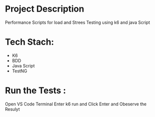# Project Description 
Performance Scripts for load and Strees Testing using k6 and java Script

# Tech Stach:

- K6 
- BDD
- Java Script 
- TestNG 

# Run the Tests :
Open VS Code Terminal 
Enter k6 run and Click Enter and Obeserve the Resulyt
